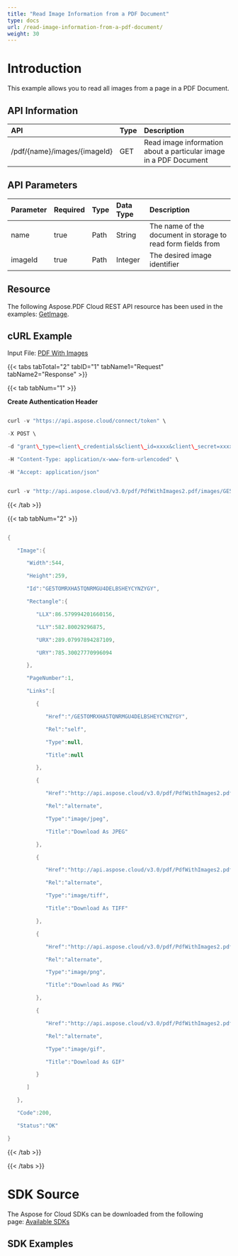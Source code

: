 ```yaml
---
title: "Read Image Information from a PDF Document"
type: docs
url: /read-image-information-from-a-pdf-document/
weight: 30
---
```


# **Introduction**
This example allows you to read all images from a page in a PDF Document.
## **API Information**

|**API**|**Type**|**Description**|
| :- | :- | :- |
|/pdf/{name}/images/{imageId}|GET|Read image information about a particular image in a PDF Document|
## **API Parameters**

|**Parameter**|**Required**|**Type**|**Data Type**|**Description**|
| :- | :- | :- | :- | :- |
|name|true|Path|String|The name of the document in storage to read form fields from|
|imageId|true|Path|Integer|The desired image identifier|

## **Resource**
The following Aspose.PDF Cloud REST API resource has been used in the examples: [GetImage](https://apireference.aspose.cloud/pdf/#!/Images/GetImage).
## **cURL Example**
Input File: [PDF With Images](attachments/7242524/7209028.pdf)

{{< tabs tabTotal="2" tabID="1" tabName1="Request" tabName2="Response" >}}

{{< tab tabNum="1" >}}

**Create Authentication Header**

```java

curl -v "https://api.aspose.cloud/connect/token" \

-X POST \

-d "grant\_type=client\_credentials&client\_id=xxxx&client\_secret=xxxx" \

-H "Content-Type: application/x-www-form-urlencoded" \

-H "Accept: application/json"

```

```java

curl -v "http://api.aspose.cloud/v3.0/pdf/PdfWithImages2.pdf/images/GE5TOMRXHA5TQNRMGU4DELBSHEYCYNZYGY" -X GET -H "Content-Type: application/json" -H "Accept: application/json" -H "Authorization: Bearer ICquFamF6\_KpGOeV0z12skg9hZcFMrxH4XULtscXPUkCjboj0oS8uIA9NoQy3L7AKxm4r3wtePpMbr-ahzzqD8vy5PGP9iHhmufU9lDMqmOsJPClT8O5kjjiTUNeu1r2AhFU8HSq7plUC7oLq1Ryj-ecVZFxVGx7azow8X\_j8o3ecgUnla\_IgdUYlTMC96eUroh\_B2LD6OfnZfCQO1QbYGQZhCFIEsvyFiMUNJzHltlHG6yG0fFC5j7-x8C4dE7yYPq9YglPek3zAxZKS32lQG-m0NbF6Ckox50BvutEmBekOykKjmwjdZqx-6eDQL6js2V-RagtdVTyI8jhmwbVdyPf4aoAzZt01JzxFIto8UHzutjrBnGm0MidY80UgFRuO04\_9RqxAUoPFbiTINO0XLXucal4G266HcCt19b2kNEN3tIV"

```

{{< /tab >}}

{{< tab tabNum="2" >}}

```java

{

   "Image":{

      "Width":544,

      "Height":259,

      "Id":"GE5TOMRXHA5TQNRMGU4DELBSHEYCYNZYGY",

      "Rectangle":{

         "LLX":86.579994201660156,

         "LLY":582.80029296875,

         "URX":289.07997894287109,

         "URY":785.30027770996094

      },

      "PageNumber":1,

      "Links":[

         {

            "Href":"/GE5TOMRXHA5TQNRMGU4DELBSHEYCYNZYGY",

            "Rel":"self",

            "Type":null,

            "Title":null

         },

         {

            "Href":"http://api.aspose.cloud/v3.0/pdf/PdfWithImages2.pdf/images/GE5TOMRXHA5TQNRMGU4DELBSHEYCYNZYGY/extract/jpeg",

            "Rel":"alternate",

            "Type":"image/jpeg",

            "Title":"Download As JPEG"

         },

         {

            "Href":"http://api.aspose.cloud/v3.0/pdf/PdfWithImages2.pdf/images/GE5TOMRXHA5TQNRMGU4DELBSHEYCYNZYGY/extract/tiff",

            "Rel":"alternate",

            "Type":"image/tiff",

            "Title":"Download As TIFF"

         },

         {

            "Href":"http://api.aspose.cloud/v3.0/pdf/PdfWithImages2.pdf/images/GE5TOMRXHA5TQNRMGU4DELBSHEYCYNZYGY/extract/png",

            "Rel":"alternate",

            "Type":"image/png",

            "Title":"Download As PNG"

         },

         {

            "Href":"http://api.aspose.cloud/v3.0/pdf/PdfWithImages2.pdf/images/GE5TOMRXHA5TQNRMGU4DELBSHEYCYNZYGY/extract/gif",

            "Rel":"alternate",

            "Type":"image/gif",

            "Title":"Download As GIF"

         }

      ]

   },

   "Code":200,

   "Status":"OK"

}

```

{{< /tab >}}

{{< /tabs >}}
# **SDK Source**
The Aspose for Cloud SDKs can be downloaded from the following page: [Available SDKs](/available-sdks/)
## **SDK Examples**

